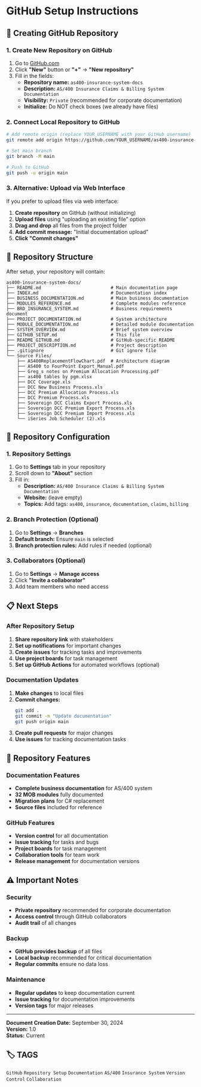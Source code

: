 # GitHub Setup Instructions

## 🚀 Creating GitHub Repository

### 1. Create New Repository on GitHub

1. Go to [GitHub.com](https://github.com)
2. Click **"New"** button or **"+"** → **"New repository"**
3. Fill in the fields:
   - **Repository name:** `as400-insurance-system-docs`
   - **Description:** `AS/400 Insurance Claims & Billing System Documentation`
   - **Visibility:** `Private` (recommended for corporate documentation)
   - **Initialize:** Do NOT check boxes (we already have files)

### 2. Connect Local Repository to GitHub

```bash
# Add remote origin (replace YOUR_USERNAME with your GitHub username)
git remote add origin https://github.com/YOUR_USERNAME/as400-insurance-system-docs.git

# Set main branch
git branch -M main

# Push to GitHub
git push -u origin main
```

### 3. Alternative: Upload via Web Interface

If you prefer to upload files via web interface:

1. **Create repository** on GitHub (without initializing)
2. **Upload files** using "uploading an existing file" option
3. **Drag and drop** all files from the project folder
4. **Add commit message:** "Initial documentation upload"
5. **Click "Commit changes"**

## 📁 Repository Structure

After setup, your repository will contain:

```
as400-insurance-system-docs/
├── README.md                          # Main documentation page
├── INDEX.md                           # Documentation index
├── BUSINESS_DOCUMENTATION.md          # Main business documentation
├── MODULES_REFERENCE.md               # Complete modules reference
├── BRD_INSURANCE_SYSTEM.md            # Business requirements document
├── PROJECT_DOCUMENTATION.md           # System architecture
├── MODULE_DOCUMENTATION.md            # Detailed module documentation
├── SYSTEM_OVERVIEW.md                 # Brief system overview
├── GITHUB_SETUP.md                    # This file
├── README_GITHUB.md                   # GitHub-specific README
├── PROJECT_DESCRIPTION.md             # Project description
├── .gitignore                         # Git ignore file
└── Source Files/
    ├── AS400ReplacementFlowChart.pdf  # Architecture diagram
    ├── AS400 to FourPoint Export_Manual.pdf
    ├── Greg_s notes on Premium Allocation Processing.pdf
    ├── as400 tables by pgm.xlsx
    ├── DCC Coverage.xls
    ├── DCC New Business Process.xls
    ├── DCC Premium Allocation Process.xls
    ├── DCC Premium Process.xls
    ├── Sovereign DCC Claims Export Process.xls
    ├── Sovereign DCC Premium Export Process.xls
    ├── Sovereign DCC Premium Import Process.xls
    └── iSeries Job Scheduler (2).xls
```

## 🔧 Repository Configuration

### 1. Repository Settings

1. Go to **Settings** tab in your repository
2. Scroll down to **"About"** section
3. Fill in:
   - **Description:** `AS/400 Insurance Claims & Billing System Documentation`
   - **Website:** (leave empty)
   - **Topics:** Add tags: `as400`, `insurance`, `documentation`, `claims`, `billing`

### 2. Branch Protection (Optional)

1. Go to **Settings** → **Branches**
2. **Default branch:** Ensure `main` is selected
3. **Branch protection rules:** Add rules if needed (optional)

### 3. Collaborators (Optional)

1. Go to **Settings** → **Manage access**
2. Click **"Invite a collaborator"**
3. Add team members who need access

## 📋 Next Steps

### After Repository Setup

1. **Share repository link** with stakeholders
2. **Set up notifications** for important changes
3. **Create issues** for tracking tasks and improvements
4. **Use project boards** for task management
5. **Set up GitHub Actions** for automated workflows (optional)

### Documentation Updates

1. **Make changes** to local files
2. **Commit changes:**
   ```bash
   git add .
   git commit -m "Update documentation"
   git push origin main
   ```
3. **Create pull requests** for major changes
4. **Use issues** for tracking documentation tasks

## 🎯 Repository Features

### Documentation Features
- **Complete business documentation** for AS/400 system
- **32 MOB modules** fully documented
- **Migration plans** for C# replacement
- **Source files** included for reference

### GitHub Features
- **Version control** for all documentation
- **Issue tracking** for tasks and bugs
- **Project boards** for task management
- **Collaboration tools** for team work
- **Release management** for documentation versions

## ⚠️ Important Notes

### Security
- **Private repository** recommended for corporate documentation
- **Access control** through GitHub collaborators
- **Audit trail** of all changes

### Backup
- **GitHub provides backup** of all files
- **Local backup** recommended for critical documentation
- **Regular commits** ensure no data loss

### Maintenance
- **Regular updates** to keep documentation current
- **Issue tracking** for documentation improvements
- **Version tags** for major releases

---

**Document Creation Date:** September 30, 2024  
**Version:** 1.0  
**Status:** Current

## 🏷️ TAGS

`GitHub` `Repository Setup` `Documentation` `AS/400` `Insurance System` `Version Control` `Collaboration`
